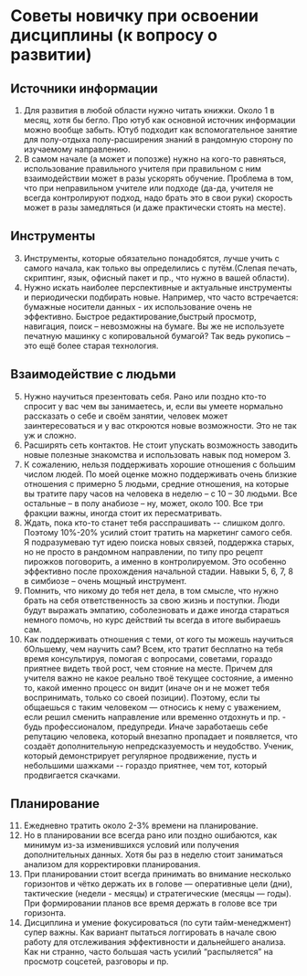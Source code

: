 # Советы новичку при освоении дисциплины (к вопросу о развитии)

## Источники информации
1. Для развития в любой области нужно читать книжки. Около 1 в месяц, хотя бы бегло. Про ютуб как основной источник информации можно вообще забыть. Ютуб подходит как вспомогательное занятие для полу-отдыха полу-расширения знаний в рандомную сторону по изучаемому направлению.
2. В самом начале (а может и попозже) нужно на кого-то равняться, использование правильного учителя при правильном с ним взаимодействии может в разы ускорять обучение. Проблема в том, что при неправильном учителе или подходе (да-да, учителя не всегда контролируют подход, надо брать это в свои руки) скорость может в разы замедляться (и даже практически стоять на месте).

## Инструменты
3. Инструменты, которые обязательно понадобятся, лучше учить с самого начала, как только вы определились с путём.(Слепая печать, скриптинг, язык, офисный пакет и пр., что нужно в вашей области).
4. Нужно искать наиболее перспективные и актуальные инструменты и периодически подбирать новые. Например, что часто встречается: бумажные носители данных - их использование очень не эффективно. Быстрое редактирование,быстрый просмотр, навигация, поиск – невозможны на бумаге. Вы же не используете печатную машинку с копировальной бумагой? Так ведь рукопись – это ещё более старая технология.

## Взаимодействие с людьми
5. Нужно научиться презентовать себя. Рано или поздно кто-то спросит у вас чем вы занимаетесь, и, если вы умеете нормально рассказать о себе и своём занятии, человек может заинтересоваться и у вас откроются новые возможности. Это не так уж и сложно.
6. Расширять сеть контактов. Не стоит упускать возможность заводить новые полезные знакомства и использовать навык под номером 3.
7. К сожалению, нельзя поддерживать хорошие отношения с большим числом людей. По моей оценке можно поддерживать очень близкие отношения с примерно 5 людьми, средние отношения, на которые вы тратите пару часов на человека в неделю – с 10 – 30 людьми. Все остальные – в полу анабиозе – ну, может, около 100. Все три фракции важны, иногда стоит их пересматривать.
8. Ждать, пока кто-то станет тебя расспрашивать -- слишком долго. Поэтому 10%-20% усилий стоит тратить на маркетинг самого себя. Я подразумеваю тут идею поиска новых связей, поддержка старых, но не просто в рандомном направлении, по типу про рецепт пирожков поговорить, а именно в контролируемом. Это особенно эффективно после прохождения начальной стадии. Навыки 5, 6, 7, 8 в симбиозе – очень мощный инструмент.
9. Помнить, что никому до тебя нет дела, в том смысле, что нужно брать на себя ответственность за свою жизнь и поступки. Люди будут выражать эмпатию, соболезновать и даже иногда стараться немного помочь, но курс действий ты всегда в итоге выбираешь сам.
10. Как поддерживать отношения с теми, от кого ты можешь научиться бОльшему, чем научить сам? Всем, кто тратит бесплатно на тебя время консультируя, помогая с вопросами, советами, гораздо приятнее видеть твой рост, чем стояние на месте. Причем для учителя важно не какое реально твоё текущее состояние, а именно то, какой именно процесс он видит (иначе он и не может тебя воспринимать, только со своей позиции). Поэтому, если ты общаешься с таким человеком — относись к нему с уважением, если решил сменить направление или временно отдохнуть и пр. - будь профессионалом, предупреди. Иначе заработаешь себе репутацию человека, который внезапно пропадает и появляется, что создаёт дополнительную непредсказуемость и неудобство. Ученик, который демонстрирует регулярное продвижение, пусть и небольшими шажками -- гораздо приятнее, чем тот, который продвигается скачками.

## Планирование
11. Ежедневно тратить около 2-3% времени на планирование.
12. Но в планировании все всегда рано или поздно ошибаются, как минимум из-за изменившихся условий или получения дополнительных данных. Хотя бы раз в неделю стоит заниматься анализом для корректировки планирования.
13. При планировании стоит всегда принимать во внимание несколько горизонтов и чётко держать их в голове — оперативные цели (дни), тактические (недели - месяцы) и стратегические (месяцы — годы). При формировании планов все время держать в голове все три горизонта.
14. Дисциплина и умение фокусироваться (по сути тайм-менеджмент) супер важны. Как вариант пытаться логгировать в начале свою работу для отслеживания эффективности и дальнейшего анализа. Как ни странно, часто большая часть усилий “распыляется” на просмотр соцсетей, разговоры и пр.
